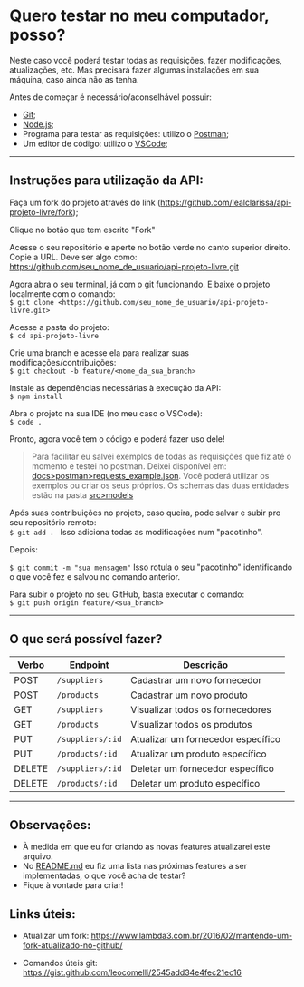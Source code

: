 # Quero testar no meu computador, posso?

Neste caso você poderá testar todas as requisições, fazer modificações, atualizações, etc. Mas precisará fazer algumas instalações em sua máquina, caso ainda não as tenha.

Antes de começar é necessário/aconselhável possuir:

- [Git](https://git-scm.com/);
- [Node.js](https://nodejs.org/pt-br/);
- Programa para testar as requisições: utilizo o [Postman](https://www.postman.com/);
- Um editor de código: utilizo o [VSCode](https://code.visualstudio.com/);

---

## Instruções para utilização da API:

Faça um fork do projeto através do link (https://github.com/lealclarissa/api-projeto-livre/fork);

Clique no botão que tem escrito "Fork"

Acesse o seu repositório e aperte no botão verde no canto superior direito. Copie a URL. Deve ser algo como:
<https://github.com/seu_nome_de_usuario/api-projeto-livre.git>

Agora abra o seu terminal, já com o git funcionando. E baixe o projeto localmente com o comando:  
```$ git clone <https://github.com/seu_nome_de_usuario/api-projeto-livre.git>```

Acesse a pasta do projeto:  
```$ cd api-projeto-livre```

Crie uma branch e acesse ela para realizar suas modificações/contribuições:  
```$ git checkout -b feature/<nome_da_sua_branch>```

Instale as dependências necessárias à execução da API:  
```$ npm install```

Abra o projeto na sua IDE (no meu caso o VSCode):  
```$ code .```

Pronto, agora você tem o código e poderá fazer uso dele! 

> Para facilitar eu salvei exemplos de todas as requisições que fiz até o momento e testei no postman. Deixei disponível em: [docs>postman>requests_example.json](https://github.com/lealclarissa/api-projeto-livre/blob/main/docs/postman/requests_example.json). Você poderá utilizar os exemplos ou criar os seus próprios. Os schemas das duas entidades estão na pasta [src>models](https://github.com/lealclarissa/api-projeto-livre/tree/main/src/models)

Após suas contribuições no projeto, caso queira, pode salvar e subir pro seu repositório remoto:  
```$ git add . ``` Isso adiciona todas as modificações num "pacotinho".

Depois:

```$ git commit -m "sua mensagem"``` Isso rotula o seu "pacotinho" identificando o que você fez e salvou no comando anterior.

Para subir o projeto no seu GitHub, basta executar o comando:  
```$ git push origin feature/<sua_branch>```

---

## O que será possível fazer?

| Verbo  | Endpoint         | Descrição                         |
| ------ | ---------------- | --------------------------------- |
| POST   | `/suppliers`     | Cadastrar um novo fornecedor       |
| POST   | `/products`      | Cadastrar um novo produto          |
| GET    | `/suppliers`     | Visualizar todos os fornecedores     |
| GET    | `/products`      | Visualizar todos os produtos         |
| PUT    | `/suppliers/:id` | Atualizar um fornecedor específico |
| PUT    | `/products/:id`  | Atualizar um produto específico    |
| DELETE | `/suppliers/:id` | Deletar um fornecedor específico   |
| DELETE | `/products/:id`  | Deletar um produto específico      |

---

## Observações:

* À medida em que eu for criando as novas features atualizarei este arquivo.
* No [README.md](https://github.com/lealclarissa/api-projeto-livre/blob/main/README.md) eu fiz uma lista nas próximas features a ser implementadas, o que você acha de testar? 
* Fique à vontade para criar!

## Links úteis:

- Atualizar um fork: https://www.lambda3.com.br/2016/02/mantendo-um-fork-atualizado-no-github/

- Comandos úteis git: https://gist.github.com/leocomelli/2545add34e4fec21ec16